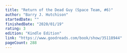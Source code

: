 ```yaml
---
title: "Return of the Dead Guy (Space Team, #6)"
author: "Barry J. Hutchison"
startedDate: ""
finishedDate: "2020/01/19"
rating: 3
edition: "Kindle Edition"
link: "https://www.goodreads.com/book/show/35118944"
pageCount: 288
---
```




